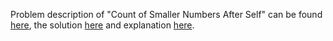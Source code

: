 Problem description of "Count of Smaller Numbers After Self" can be found [here](https://leetcode.com/problems/count-of-smaller-numbers-after-self/), the solution [here](https://github.com/aurimas13/Solutions-To-Problems/blob/main/LeetCode/Python%20Solutions/Count%20of%20Smaller%20Numbers%20After%20Self/count.py)
and explanation [here](https://leetcode.com/problems/count-numbers-with-unique-digits/solutions/3290532/python-problem/).
